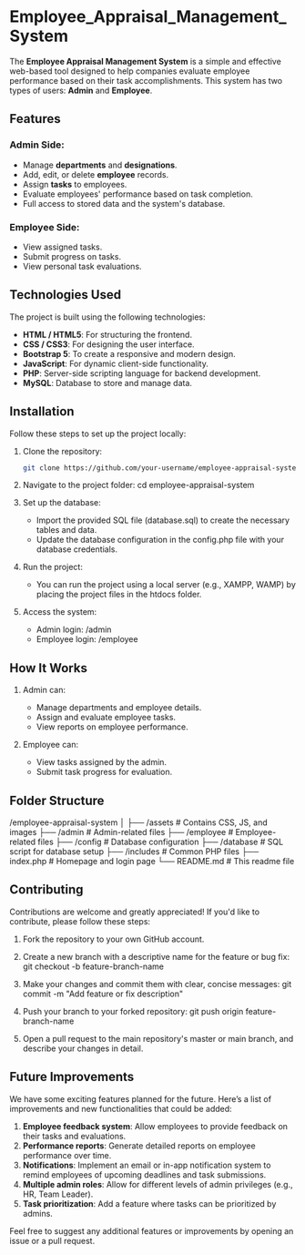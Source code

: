# Employee_Appraisal_Management_System

The **Employee Appraisal Management System** is a simple and effective web-based tool designed to help companies evaluate employee performance based on their task accomplishments. This system has two types of users: **Admin** and **Employee**.

## Features

### Admin Side:
- Manage **departments** and **designations**.
- Add, edit, or delete **employee** records.
- Assign **tasks** to employees.
- Evaluate employees' performance based on task completion.
- Full access to stored data and the system's database.

### Employee Side:
- View assigned tasks.
- Submit progress on tasks.
- View personal task evaluations.

## Technologies Used

The project is built using the following technologies:

- **HTML / HTML5**: For structuring the frontend.
- **CSS / CSS3**: For designing the user interface.
- **Bootstrap 5**: To create a responsive and modern design.
- **JavaScript**: For dynamic client-side functionality.
- **PHP**: Server-side scripting language for backend development.
- **MySQL**: Database to store and manage data.

## Installation

Follow these steps to set up the project locally:

1. Clone the repository:
   ```bash
   git clone https://github.com/your-username/employee-appraisal-system.git

2. Navigate to the project folder:
   cd employee-appraisal-system

3. Set up the database:

   * Import the provided SQL file (database.sql) to create the necessary tables and data.
   * Update the database configuration in the config.php file with your database credentials.

4. Run the project:

   * You can run the project using a local server (e.g., XAMPP, WAMP) by placing the project files in the htdocs folder.

5. Access the system:

   * Admin login: /admin
   * Employee login: /employee

## How It Works

1. Admin can:

   * Manage departments and employee details.
   * Assign and evaluate employee tasks.
   * View reports on employee performance.

2. Employee can:

   * View tasks assigned by the admin.
   * Submit task progress for evaluation.

## Folder Structure

/employee-appraisal-system
│
├── /assets                  # Contains CSS, JS, and images
├── /admin                   # Admin-related files
├── /employee                # Employee-related files
├── /config                  # Database configuration
├── /database                # SQL script for database setup
├── /includes                # Common PHP files
├── index.php                # Homepage and login page
└── README.md                # This readme file


## Contributing

Contributions are welcome and greatly appreciated! If you'd like to contribute, please follow these steps:

   1. Fork the repository to your own GitHub account.
      
   2. Create a new branch with a descriptive name for the feature or bug fix:
         git checkout -b feature-branch-name

   3. Make your changes and commit them with clear, concise messages:
         git commit -m "Add feature or fix description"
   
   4. Push your branch to your forked repository:
         git push origin feature-branch-name
      
   5. Open a pull request to the main repository's master or main branch, and describe your changes in detail.

## Future Improvements

We have some exciting features planned for the future. Here’s a list of improvements and new functionalities that could be added:

   1. **Employee feedback system**: Allow employees to provide feedback on their tasks and evaluations.
   2. **Performance reports**: Generate detailed reports on employee performance over time.
   3. **Notifications**: Implement an email or in-app notification system to remind employees of upcoming deadlines and task submissions.
   4. **Multiple admin roles**: Allow for different levels of admin privileges (e.g., HR, Team Leader).
   5. **Task prioritization**: Add a feature where tasks can be prioritized by admins.

Feel free to suggest any additional features or improvements by opening an issue or a pull request.
